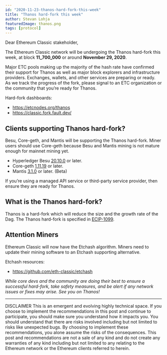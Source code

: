 ```yaml
---
id: "2020-11-23-thanos-hard-fork-this-week"
title: "Thanos hard-fork this week"
author: Stevan Lohja
featuredImage: thanos.png
tags: [protocol]
---
```


Dear Ethereum Classic stakeholder,

The Ethereum Classic network will be undergoing the Thanos hard-fork this week, at block **11_700_000** or around **November 29, 2020**. 

Major ETC pools making up the majority of the hash rate have confirmed their support for Thanos as well as major block explorers and infrastructure providers. Exchanges, wallets, and other services are preparing or ready. As we track the progress of the fork, please signal to an ETC organization or the community that you’re ready for Thanos.

Hard-fork dashboards: 
- https://etcnodes.org/thanos
- https://classic.fork.fault.dev/ 

## Clients supporting Thanos hard-fork?

Besu, Core-geth, and Mantis will be supporting the Thanos hard-fork. Miner users should use Core-geth because Besu and Mantis mining is not mature enough for mainnet mining yet.

- Hyperledger Besu [20.10.0](https://github.com/hyperledger/besu/releases) or later.
- Core-geth [1.11.19](https://github.com/etclabscore/core-geth/releases) or later.
- Mantis [3.1.0](https://github.com/input-output-hk/mantis/releases) or later. (Beta)

If you’re using a managed API service or third-party service provider, then ensure they are ready for Thanos. 

## What is the Thanos hard-fork?

Thanos is a hard-fork which will reduce the size and the growth rate of the Dag. The Thanos hard-fork is specified in [ECIP-1099](https://ecips.ethereumclassic.org/ECIPs/ecip-1049).

## Attention Miners

Ethereum Classic will now have the Etchash algorithm. Miners need to update their mining software to an Etchash supporting alternative.

Etchash resources: 
- https://github.com/eth-classic/etchash 

*While core devs and the community are doing their best to ensure a successful hard-fork, take safety measures, and be alert if any network issues or fixes may arise. See you on Thanos!*

---

DISCLAIMER This is an emergent and evolving highly technical space. If you choose to implement the recommendations in this post and continue to participate, you should make sure you understand how it impacts you. You should understand that there are risks involved including but not limited to risks like unexpected bugs. By choosing to implement these recommendations, you alone assume the risks of the consequences. This post and recommendations are not a sale of any kind and do not create any warranties of any kind including but not limited to any relating to the Ethereum network or the Ethereum clients referred to herein.

